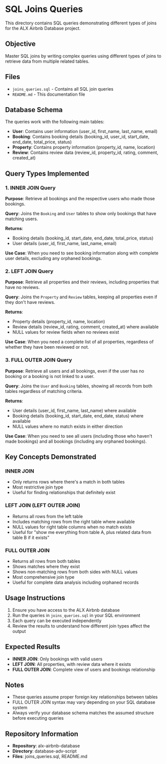 # SQL Joins Queries

This directory contains SQL queries demonstrating different types of joins for the ALX Airbnb Database project.

## Objective

Master SQL joins by writing complex queries using different types of joins to retrieve data from multiple related tables.

## Files

- `joins_queries.sql` - Contains all SQL join queries
- `README.md` - This documentation file

## Database Schema

The queries work with the following main tables:
- **User**: Contains user information (user_id, first_name, last_name, email)
- **Booking**: Contains booking details (booking_id, user_id, start_date, end_date, total_price, status)
- **Property**: Contains property information (property_id, name, location)
- **Review**: Contains review data (review_id, property_id, rating, comment, created_at)

## Query Types Implemented

### 1. INNER JOIN Query

**Purpose**: Retrieve all bookings and the respective users who made those bookings.

**Query**: Joins the `Booking` and `User` tables to show only bookings that have matching users.

**Returns**: 
- Booking details (booking_id, start_date, end_date, total_price, status)
- User details (user_id, first_name, last_name, email)

**Use Case**: When you need to see booking information along with complete user details, excluding any orphaned bookings.

### 2. LEFT JOIN Query

**Purpose**: Retrieve all properties and their reviews, including properties that have no reviews.

**Query**: Joins the `Property` and `Review` tables, keeping all properties even if they don't have reviews.

**Returns**:
- Property details (property_id, name, location)
- Review details (review_id, rating, comment, created_at) where available
- NULL values for review fields when no reviews exist

**Use Case**: When you need a complete list of all properties, regardless of whether they have been reviewed or not.

### 3. FULL OUTER JOIN Query

**Purpose**: Retrieve all users and all bookings, even if the user has no booking or a booking is not linked to a user.

**Query**: Joins the `User` and `Booking` tables, showing all records from both tables regardless of matching criteria.

**Returns**:
- User details (user_id, first_name, last_name) where available
- Booking details (booking_id, start_date, end_date, status) where available
- NULL values where no match exists in either direction

**Use Case**: When you need to see all users (including those who haven't made bookings) and all bookings (including any orphaned bookings).

## Key Concepts Demonstrated

### INNER JOIN
- Only returns rows where there's a match in both tables
- Most restrictive join type
- Useful for finding relationships that definitely exist

### LEFT JOIN (LEFT OUTER JOIN)
- Returns all rows from the left table
- Includes matching rows from the right table where available
- NULL values for right table columns when no match exists
- Useful for "show me everything from table A, plus related data from table B if it exists"

### FULL OUTER JOIN
- Returns all rows from both tables
- Shows matches where they exist
- Shows non-matching rows from both sides with NULL values
- Most comprehensive join type
- Useful for complete data analysis including orphaned records

## Usage Instructions

1. Ensure you have access to the ALX Airbnb database
2. Run the queries in `joins_queries.sql` in your SQL environment
3. Each query can be executed independently
4. Review the results to understand how different join types affect the output

## Expected Results

- **INNER JOIN**: Only bookings with valid users
- **LEFT JOIN**: All properties, with review data where it exists
- **FULL OUTER JOIN**: Complete view of users and bookings relationship

## Notes

- These queries assume proper foreign key relationships between tables
- FULL OUTER JOIN syntax may vary depending on your SQL database system
- Always verify your database schema matches the assumed structure before executing queries

## Repository Information

- **Repository**: alx-airbnb-database
- **Directory**: database-adv-script
- **Files**: joins_queries.sql, README.md